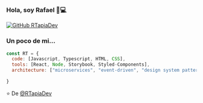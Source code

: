### Hola, soy Rafael 👋💻
[![GitHub RTapiaDev](https://img.shields.io/github/followers/RTapiaDev?label=follow&style=social)](https://github.com/RTapiaDev)


###  Un poco de mi...  

```javascript
const RT = {
  code: [Javascript, Typescript, HTML, CSS],
  tools: [React, Node, Storybook, Styled-Components],
  architecture: ["microservices", "event-driven", "design system pattern"],
 
}
```

⭐️ De [@RTapiaDev](https://github.com/RTapiaDev)



<!--
**RTapiaDev/RTapiaDev** is a ✨ _special_ ✨ repository because its `README.md` (this file) appears on your GitHub profile.

Here are some ideas to get you started:

- 🔭 I’m currently working on ...
- 🌱 I’m currently learning ...
- 👯 I’m looking to collaborate on ...
- 🤔 I’m looking for help with ...
- 💬 Ask me about ...
- 📫 How to reach me: ...
- 😄 Pronouns: ...
- ⚡ Fun fact: ...
-->

